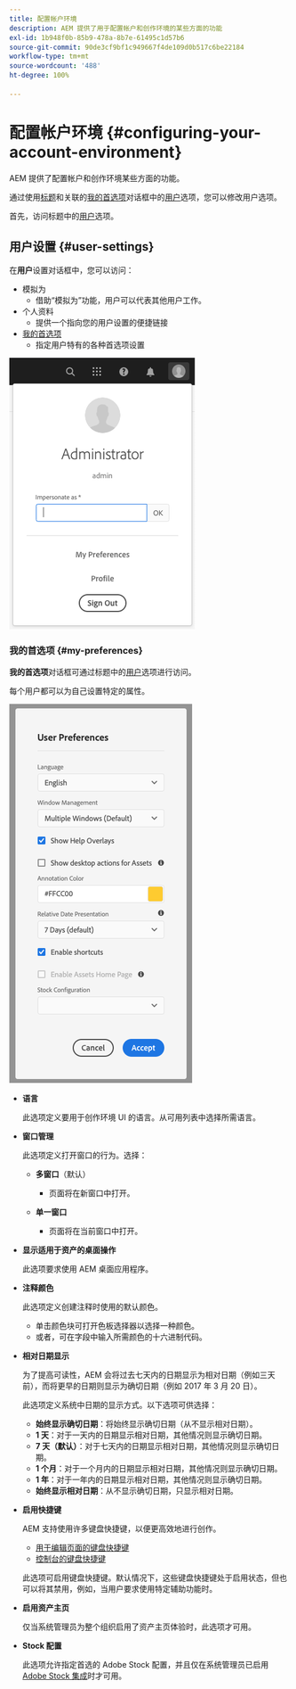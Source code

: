 ```yaml
---
title: 配置帐户环境
description: AEM 提供了用于配置帐户和创作环境的某些方面的功能
exl-id: 1b948f0b-85b9-478a-8b7e-61495c1d57b6
source-git-commit: 90de3cf9bf1c949667f4de109d0b517c6be22184
workflow-type: tm+mt
source-wordcount: '488'
ht-degree: 100%

---
```


# 配置帐户环境  {#configuring-your-account-environment}

AEM 提供了配置帐户和创作环境某些方面的功能。

通过使用[标题](/help/sites-cloud/authoring/getting-started/basic-handling.md#the-header)和关联的[我的首选项](#my-preferences)对话框中的[用户](#user-settings)选项，您可以修改用户选项。

首先，访问标题中的[用户](#user-settings)选项。

## 用户设置 {#user-settings}

在&#x200B;**用户**&#x200B;设置对话框中，您可以访问：

* 模拟为
   * 借助“模拟为”功能，用户可以代表其他用户工作。<!--With the [Impersonate as](/help/sites-administering/security.md#impersonating-another-user) functionality, a user can work on behalf of another user.-->
* 个人资料
   * 提供一个指向您的用户设置的便捷链接 <!--Offers a convenient link to your [user settings](/help/sites-administering/security.md))-->
* [我的首选项](#my-preferences)
   * 指定用户特有的各种首选项设置

![用户设置](/help/sites-cloud/authoring/assets/user-settings.png)

### 我的首选项 {#my-preferences}

**我的首选项**&#x200B;对话框可通过标题中的[用户](#user-settings)选项进行访问。

每个用户都可以为自己设置特定的属性。

![我的首选项](/help/sites-cloud/authoring/assets/user-preferences.png)

* **语言**

   此选项定义要用于创作环境 UI 的语言。从可用列表中选择所需语言。

* **窗口管理**

   此选项定义打开窗口的行为。选择：

   * **多窗口**（默认）

      * 页面将在新窗口中打开。
   * **单一窗口**

      * 页面将在当前窗口中打开。


* **显示适用于资产的桌面操作**

   此选项要求使用 AEM 桌面应用程序。

* **注释颜色**

   此选项定义创建注释时使用的默认颜色。

   * 单击颜色块可打开色板选择器以选择一种颜色。
   * 或者，可在字段中输入所需颜色的十六进制代码。

* **相对日期显示**

   为了提高可读性，AEM 会将过去七天内的日期显示为相对日期（例如三天前），而将更早的日期则显示为确切日期（例如 2017 年 3 月 20 日）。

   此选项定义系统中日期的显示方式。以下选项可供选择：

   * **始终显示确切日期**：将始终显示确切日期（从不显示相对日期）。
   * **1 天**：对于一天内的日期显示相对日期，其他情况则显示确切日期。
   * **7 天（默认）**：对于七天内的日期显示相对日期，其他情况则显示确切日期。
   * **1 个月**：对于一个月内的日期显示相对日期，其他情况则显示确切日期。
   * **1 年**：对于一年内的日期显示相对日期，其他情况则显示确切日期。
   * **始终显示相对日期**：从不显示确切日期，只显示相对日期。

* **启用快捷键**

   AEM 支持使用许多键盘快捷键，以便更高效地进行创作。

   * [用于编辑页面的键盘快捷键](/help/sites-cloud/authoring/fundamentals/keyboard-shortcuts.md)
   * [控制台的键盘快捷键](/help/sites-cloud/authoring/getting-started/keyboard-shortcuts.md)

   此选项可启用键盘快捷键。默认情况下，这些键盘快捷键处于启用状态，但也可以将其禁用，例如，当用户要求使用特定辅助功能时。

* **启用资产主页**

   仅当系统管理员为整个组织启用了资产主页体验时，此选项才可用。

* **Stock 配置**

   此选项允许指定首选的 Adobe Stock 配置，并且仅在系统管理员已启用 [Adobe Stock 集成](/help/assets/aem-assets-adobe-stock.md)时才可用。
